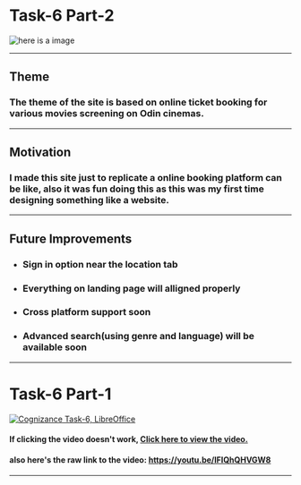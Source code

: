# Task-6  Part-2
![here is a image](https://i.ibb.co/Z8gztgZ/entertainment-movies-196.png)
<hr>

## Theme 
### The theme of the site is based on online ticket booking for various movies screening on **Odin cinemas.**
<hr>

## Motivation
### I made this site just to replicate a online booking platform can be like, also it was fun doing this as this was my first time designing something like a website.
<hr>

## Future Improvements
* ### Sign in option near the location tab
* ### Everything on landing page will alligned properly
* ### Cross platform support soon
* ### Advanced search(using genre and language) will be available soon
<hr>

# Task-6  Part-1
[![Cognizance Task-6, LibreOffice](https://res.cloudinary.com/marcomontalbano/image/upload/v1646284739/video_to_markdown/images/youtube--lFIQhQHVGW8-c05b58ac6eb4c4700831b2b3070cd403.jpg)](https://youtu.be/lFIQhQHVGW8 "Cognizance Task-6, LibreOffice")

#### If clicking the video doesn't work, [Click here to view the video.](https://youtu.be/lFIQhQHVGW8)
#### also here's the raw link to the video: https://youtu.be/lFIQhQHVGW8 
<hr>

